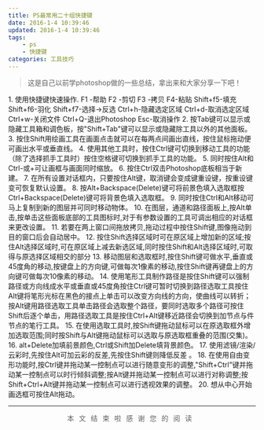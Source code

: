 ```yaml
---
title: PS最常用二十组快捷键
date: 2016-1-4 10:39:46
updated: 2016-1-4 10:39:46
tags: 
    - ps 
    - 快捷键
categories: 工具技巧
---
```

> 这是自己以前学photoshop做的一些总结，拿出来和大家分享一下吧！

<div class="note default">
1. 使用快捷键快速操作. 
F1 -帮助 
F2 -剪切 
F3 -拷贝 
F4-粘贴 
Shift+f5-填充 
Shift+f6-羽化 
<!-- more -->
Shift+f7-选择→反选 
Ctrl+h-隐藏选定区域 
Ctrl+d-取消选定区域 
Ctrl+w-关闭文件 
Ctrl+Q-退出Photoshop 
Esc-取消操作 
2. 按Tab键可以显示或隐藏工具箱和调色板，按"Shift+Tab"键可以显示或隐藏除工具以外的其他面板。 
3. 按住Shift用绘画工具在画面点击就可以在每两点间画出直线，按住鼠标拖动便可画出水平或垂直线。 
4. 使用其他工具时，按住Ctrl键可切换到移动工具的功能（除了选择抓手工具时）按住空格键可切换到抓手工具的功能。 
5. 同时按住Alt和Ctrl-或+可让画框与画面同时缩放。 
6. 按住Ctrl双击Photoshop底板相当于新建。 
7. 在所有设置对话框内，只要按住Alt键，取消键会变成键重设键，按重设键变可恢复默认设置。 
8. 按Alt+Backspace(Delete)键可将前景色填入选取框按Ctrl+Backspace(Delete)键可将背景色填入选取框。 
9. 同时按住Ctrl和Alt移动可马上复制到新的图层并可同时移动物体。 
10. 在图层，通道和路径面板上,按Alt单击,按单击这些面板底部的工具图标时,对于有参数设置的工具可调出相应的对话框来更改设置。 
11. 若要在两上窗口间拖放拷贝,拖动过程中按住Shift键,图像拖动到目的窗口后会自动居中。 
12. 按住Shift选择区域时可在原区域上增加新的区域;按住Alt选择区域时,可在原区域上减去新选区域,同时按住Shift和Alt选择区域时,可取得与原选择区域相交的部分 
13. 移动图层和选取框时,按住Shift键可做水平,垂直或45度角的移动,按键盘上的方向键,可做每次1像素的移动,按住Shift键再键盘上的方向键可做每次10像素的移动。 
14. 使用笔形工具制作路径是按住Shift键可以强制路径或方向线成水平或垂直或45度角按住Ctrl键可暂时切换到路径选取工具按住Alt键将笔形光标在黑色的接点上单击可以改变方向线的方向，使曲线可以转折；按Alt键用路径选取工具单击路径会选取整个路径，要同时选取多个路径可按住Shift后逐个单击，用路径选取工具是按住Ctrl+Alt键移近路径会切换到加节点与件节点的笔行工具。 
15. 在使用选取工具时,按Shift键拖动鼠标可以在原选取框外增加选取范围;同时按Shift与Alt键拖动鼠标可以选取与原选取框重叠的范围(交集)。 
16. alt+Delete加填前景颜色,Ctrl或Shift加Delete填背景颜色。 
17. 使用滤镜/渲染/云彩时,先按住Alt可加云彩的反差,先按住Shift键则降低反差 。 
18. 在使用自由变形功能时,按Ctrl键并拖动某一控制点可以进行随意变形的调整,"Shift+Ctrl"键并拖动某一控制点可以时行倾斜调整;按Alt键并拖动某一控制点可以进行对称调整;按Shift+Ctrl+Alt键并拖动某一控制点可以进行透视效果的调整。 
20. 想从中心开始画选框可按住Alt拖动。
</div>

---
<div style="text-align:center;color: #636363;font-size:14px;letter-spacing: 10px">本文结束啦<i class="fa fa-bell"></i>感谢您的阅读</div>